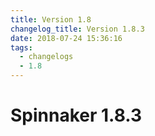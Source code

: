 ```yaml
---
title: Version 1.8
changelog_title: Version 1.8.3
date: 2018-07-24 15:36:16
tags:
  - changelogs
  - 1.8
---
```


# Spinnaker 1.8.3

<script src="https://gist.github.com/spinnaker-release/ce8fff410c1cc1ac0ad6fba074b5e70c.js"/>
